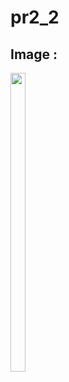 # pr2_2

## Image : 


<p>

 
 <img  src = "https://github.com/Mannpandya27/PR-2-Designer/assets/132265675/88cabab3-723e-4eaf-968d-1fdd16cadbdc" width=22% height=35% >
 
  </P>


